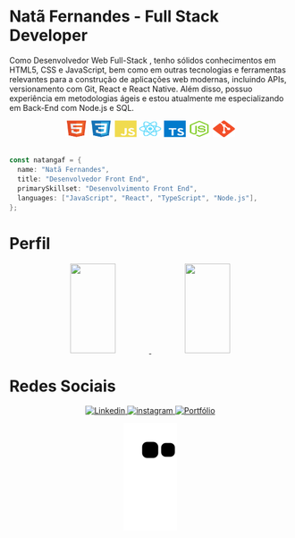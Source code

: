 # Natã Fernandes - Full Stack Developer

Como Desenvolvedor Web Full-Stack , tenho sólidos conhecimentos em HTML5, CSS e JavaScript, bem como em outras tecnologias e ferramentas relevantes para a construção de aplicações web modernas, incluindo APIs, versionamento com Git, React e React Native. Além disso, possuo experiência em metodologias ágeis e estou atualmente me especializando em Back-End com Node.js e SQL.


<div align="center">
  <img alt="HTML" height="30" width="40" src="https://raw.githubusercontent.com/devicons/devicon/master/icons/html5/html5-original.svg">
  <img alt="CSS" height="30" width="40" src="https://raw.githubusercontent.com/devicons/devicon/master/icons/css3/css3-original.svg">
  <img alt="Js" height="30" width="40" src="https://raw.githubusercontent.com/devicons/devicon/master/icons/javascript/javascript-plain.svg">
  <img alt="React" height="30" width="40" src="https://raw.githubusercontent.com/devicons/devicon/master/icons/react/react-original.svg">
  <img alt="Ts" height="30" width="40" src="https://raw.githubusercontent.com/devicons/devicon/master/icons/typescript/typescript-plain.svg">
  <img alt="Node.js" height="30" width="40" src="https://raw.githubusercontent.com/devicons/devicon/master/icons/nodejs/nodejs-plain.svg">
  <img alt="GitHub" height="30" width="40" src="https://raw.githubusercontent.com/devicons/devicon/master/icons/git/git-original.svg">
</div>

  ##
  ```kotlin
  const natangaf = {
    name: "Natã Fernandes",
    title: "Desenvolvedor Front End",
    primarySkillset: "Desenvolvimento Front End",
    languages: ["JavaScript", "React", "TypeScript", "Node.js"],
  };
  ```
  
  
  # Perfil
  
  <div align="center">
  <a href="https://github.com/Natangaf">
    <img height="160px" width="40%" src="https://github-readme-stats.vercel.app/api?username=Natangaf&show_icons=true&theme=tokyonight&include_all_commits=true&count_private=true"/>
    <img height="160px" width="40%" src="https://github-readme-stats.vercel.app/api/top-langs/?username=Natangaf&layout=compact&langs_count=7&theme=tokyonight"/>
  </a>
</div>
  
  
#  Redes Sociais
<div align="center">
  <a href="https://www.linkedin.com/in/natanga/" target="_blank">
    <img alt="Linkedin" src="https://img.shields.io/badge/-natangaF-blue?style=flat-square&logo=Linkedin&logoColor=white"/>
  </a>
   <a href="https://www.instagram.com/natanga.f/" target="_blank">
    <img alt="instagram" src="https://img.shields.io/badge/-natangaF-purple?style=flat-square&logo=instagram&logoColor=white&link"/>
  </a>
  <a href="https://natangaf.vercel.app/" target="_blank">
    <img alt="Portfólio" src="https://img.shields.io/badge/-Portfólio-blue?style=flat-square"/>
  </a>
  
  
  ![Snake animation]( https://github.com/Natangaf/myReadme/blob/output/github-contribution-grid-snake.svg)
</div>




